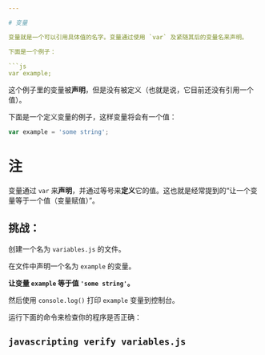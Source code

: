 ```yaml
---

# 变量

变量就是一个可以引用具体值的名字。变量通过使用 `var` 及紧随其后的变量名来声明。

下面是一个例子：

```js
var example;
```

这个例子里的变量被**声明**，但是没有被定义（也就是说，它目前还没有引用一个值）。

下面是一个定义变量的例子，这样变量将会有一个值：


```js
var example = 'some string';
```

# 注 

变量通过 `var` 来**声明**，并通过等号来**定义**它的值。这也就是经常提到的“让一个变量等于一个值（变量赋值）”。

## 挑战：

创建一个名为 `variables.js` 的文件。

在文件中声明一个名为 `example` 的变量。

**让变量 `example` 等于值 `'some string'`。**

然后使用 `console.log()` 打印 `example` 变量到控制台。

运行下面的命令来检查你的程序是否正确：

`javascripting verify variables.js`
---
```

